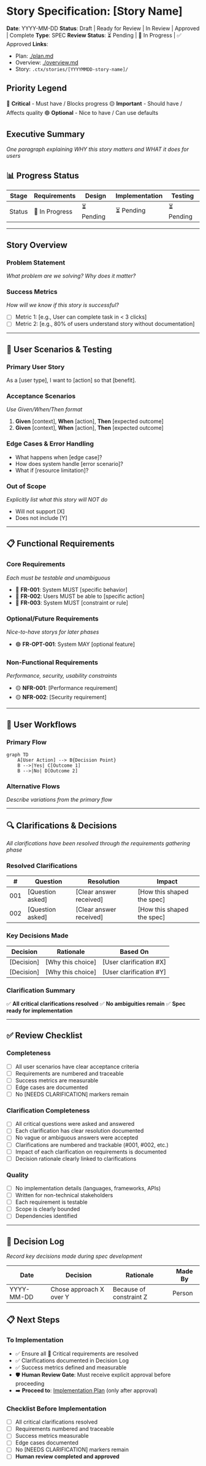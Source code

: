 # Story Specification: [Story Name]

**Date**: YYYY-MM-DD
**Status**: Draft | Ready for Review | In Review | Approved | Complete
**Type**: SPEC
**Review Status**: ⏳ Pending | 🔄 In Progress | ✅ Approved
**Links**:
  - Plan: [./plan.md](./plan.md)
  - Overview: [./overview.md](./overview.md)
  - Story: `.ctx/stories/[YYYYMMDD-story-name]/`

## Priority Legend
🔴 **Critical** - Must have / Blocks progress
🟡 **Important** - Should have / Affects quality
🟢 **Optional** - Nice to have / Can use defaults

## Executive Summary
*One paragraph explaining WHY this story matters and WHAT it does for users*

## 📊 Progress Status
| Stage  | Requirements  | Design    | Implementation | Testing   |
| ------ | ------------- | --------- | -------------- | --------- |
| Status | 🔄 In Progress | ⏳ Pending | ⏳ Pending      | ⏳ Pending |

---

## Story Overview

### Problem Statement
*What problem are we solving? Why does it matter?*

### Success Metrics
*How will we know if this story is successful?*
- [ ] Metric 1: [e.g., User can complete task in < 3 clicks]
- [ ] Metric 2: [e.g., 80% of users understand story without documentation]

---

## 🎯 User Scenarios & Testing

### Primary User Story
As a [user type], I want to [action] so that [benefit].

### Acceptance Scenarios
*Use Given/When/Then format*
1. **Given** [context], **When** [action], **Then** [expected outcome]
2. **Given** [context], **When** [action], **Then** [expected outcome]

### Edge Cases & Error Handling
- What happens when [edge case]?
- How does system handle [error scenario]?
- What if [resource limitation]?

### Out of Scope
*Explicitly list what this story will NOT do*
- Will not support [X]
- Does not include [Y]

---

## 📋 Functional Requirements

### Core Requirements
*Each must be testable and unambiguous*
- 🔴 **FR-001**: System MUST [specific behavior]
- 🔴 **FR-002**: Users MUST be able to [specific action]
- 🔴 **FR-003**: System MUST [constraint or rule]

### Optional/Future Requirements
*Nice-to-have storys for later phases*
- 🟢 **FR-OPT-001**: System MAY [optional feature]

### Non-Functional Requirements
*Performance, security, usability constraints*
- 🟡 **NFR-001**: [Performance requirement]
- 🟡 **NFR-002**: [Security requirement]

---

## 🔄 User Workflows

### Primary Flow
```mermaid
graph TD
    A[User Action] --> B{Decision Point}
    B -->|Yes| C[Outcome 1]
    B -->|No| D[Outcome 2]
```

### Alternative Flows
*Describe variations from the primary flow*

---

## 🔍 Clarifications & Decisions
*All clarifications have been resolved through the requirements gathering phase*

### Resolved Clarifications
| #   | Question         | Resolution              | Impact                     |
| --- | ---------------- | ----------------------- | -------------------------- |
| 001 | [Question asked] | [Clear answer received] | [How this shaped the spec] |
| 002 | [Question asked] | [Clear answer received] | [How this shaped the spec] |

### Key Decisions Made
| Decision   | Rationale         | Based On                |
| ---------- | ----------------- | ----------------------- |
| [Decision] | [Why this choice] | [User clarification #X] |
| [Decision] | [Why this choice] | [User clarification #Y] |

### Clarification Summary
✅ **All critical clarifications resolved**
✅ **No ambiguities remain**
✅ **Spec ready for implementation**

---

## ✅ Review Checklist

### Completeness
- [ ] All user scenarios have clear acceptance criteria
- [ ] Requirements are numbered and traceable
- [ ] Success metrics are measurable
- [ ] Edge cases are documented
- [ ] No [NEEDS CLARIFICATION] markers remain

### Clarification Completeness
- [ ] All critical questions were asked and answered
- [ ] Each clarification has clear resolution documented
- [ ] No vague or ambiguous answers were accepted
- [ ] Clarifications are numbered and trackable (#001, #002, etc.)
- [ ] Impact of each clarification on requirements is documented
- [ ] Decision rationale clearly linked to clarifications

### Quality
- [ ] No implementation details (languages, frameworks, APIs)
- [ ] Written for non-technical stakeholders
- [ ] Each requirement is testable
- [ ] Scope is clearly bounded
- [ ] Dependencies identified

---

## 📝 Decision Log
*Record key decisions made during spec development*

| Date       | Decision                | Rationale               | Made By |
| ---------- | ----------------------- | ----------------------- | ------- |
| YYYY-MM-DD | Chose approach X over Y | Because of constraint Z | Person  |

## 📋 Next Steps

### To Implementation
- ✅ Ensure all 🔴 Critical requirements are resolved
- ✅ Clarifications documented in Decision Log
- ✅ Success metrics defined and measurable
- 🛡️ **Human Review Gate**: Must receive explicit approval before proceeding
- ➡️ **Proceed to**: [Implementation Plan](./plan.md) (only after approval)

### Checklist Before Implementation
- [ ] All critical clarifications resolved
- [ ] Requirements numbered and traceable
- [ ] Success metrics measurable
- [ ] Edge cases documented
- [ ] No [NEEDS CLARIFICATION] markers remain
- [ ] **Human review completed and approved**
